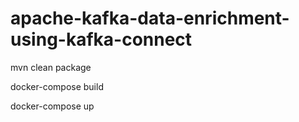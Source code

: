 # apache-kafka-data-enrichment-using-kafka-connect

mvn clean package

docker-compose build

<!-- Change Directory To The Relevant Excercise (attempt #1 - #4) -->

docker-compose up
